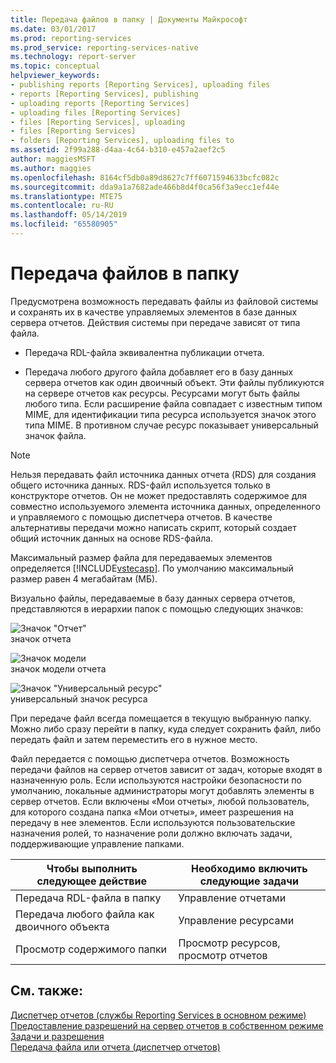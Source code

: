 ```yaml
---
title: Передача файлов в папку | Документы Майкрософт
ms.date: 03/01/2017
ms.prod: reporting-services
ms.prod_service: reporting-services-native
ms.technology: report-server
ms.topic: conceptual
helpviewer_keywords:
- publishing reports [Reporting Services], uploading files
- reports [Reporting Services], publishing
- uploading reports [Reporting Services]
- uploading files [Reporting Services]
- files [Reporting Services], uploading
- files [Reporting Services]
- folders [Reporting Services], uploading files to
ms.assetid: 2f99a288-d4aa-4c64-b310-e457a2aef2c5
author: maggiesMSFT
ms.author: maggies
ms.openlocfilehash: 8164cf5db0a89d8627c7ff6071594633bcfc082c
ms.sourcegitcommit: dda9a1a7682ade466b8d4f0ca56f3a9ecc1ef44e
ms.translationtype: MTE75
ms.contentlocale: ru-RU
ms.lasthandoff: 05/14/2019
ms.locfileid: "65580905"
---
```

# <a name="upload-files-to-a-folder"></a>Передача файлов в папку
  Предусмотрена возможность передавать файлы из файловой системы и сохранять их в качестве управляемых элементов в базе данных сервера отчетов. Действия системы при передаче зависят от типа файла.  
  
-   Передача RDL-файла эквивалентна публикации отчета.  
  
-   Передача любого другого файла добавляет его в базу данных сервера отчетов как один двоичный объект. Эти файлы публикуются на сервере отчетов как ресурсы. Ресурсами могут быть файлы любого типа. Если расширение файла совпадает с известным типом MIME, для идентификации типа ресурса используется значок этого типа MIME. В противном случае ресурс показывает универсальный значок файла.  
  
> [!NOTE]  
>  Нельзя передавать файл источника данных отчета (RDS) для создания общего источника данных. RDS-файл используется только в конструкторе отчетов. Он не может предоставлять содержимое для совместно используемого элемента источника данных, определенного и управляемого с помощью диспетчера отчетов. В качестве альтернативы передачи можно написать скрипт, который создает общий источник данных на основе RDS-файла.  
  
 Максимальный размер файла для передаваемых элементов определяется [!INCLUDE[vstecasp](../../includes/vstecasp-md.md)]. По умолчанию максимальный размер равен 4 мегабайтам (МБ).  
  
 Визуально файлы, передаваемые в базу данных сервера отчетов, представляются в иерархии папок с помощью следующих значков:  
  
 ![Значок "Отчет"](../../reporting-services/report-server/media/hlp-16doc.gif "Значок \"Отчет\"")  
значок отчета  
  
 ![Значок модели](../../reporting-services/report-server/media/model-icon.gif "Значок модели")  
значок модели отчета  
  
 ![Значок "Универсальный ресурс"](../../reporting-services/report-server/media/hlp-16file.gif "Значок \"Универсальный ресурс\"")  
универсальный значок ресурса  
  
 При передаче файл всегда помещается в текущую выбранную папку. Можно либо сразу перейти в папку, куда следует сохранить файл, либо передать файл и затем переместить его в нужное место.  
  
 Файл передается с помощью диспетчера отчетов. Возможность передачи файлов на сервер отчетов зависит от задач, которые входят в назначенную роль. Если используются настройки безопасности по умолчанию, локальные администраторы могут добавлять элементы в сервер отчетов. Если включены «Мои отчеты», любой пользователь, для которого создана папка «Мои отчеты», имеет разрешения на передачу в нее элементов. Если используются пользовательские назначения ролей, то назначение роли должно включать задачи, поддерживающие управление папками.  
  
|Чтобы выполнить следующее действие|Необходимо включить следующие задачи|  
|----------------|-------------------------|  
|Передача RDL-файла в папку|Управление отчетами|  
|Передача любого файла как двоичного объекта|Управление ресурсами|  
|Просмотр содержимого папки|Просмотр ресурсов, просмотр отчетов|  
  
## <a name="see-also"></a>См. также:  
 [Диспетчер отчетов (службы Reporting Services в основном режиме)](https://msdn.microsoft.com/library/80949f9d-58f5-48e3-9342-9e9bf4e57896)   
 [Предоставление разрешений на сервер отчетов в собственном режиме](../../reporting-services/security/granting-permissions-on-a-native-mode-report-server.md)   
 [Задачи и разрешения](../../reporting-services/security/tasks-and-permissions.md)   
 [Передача файла или отчета (диспетчер отчетов)](../../reporting-services/reports/upload-a-file-or-report-report-manager.md)  
  
  
